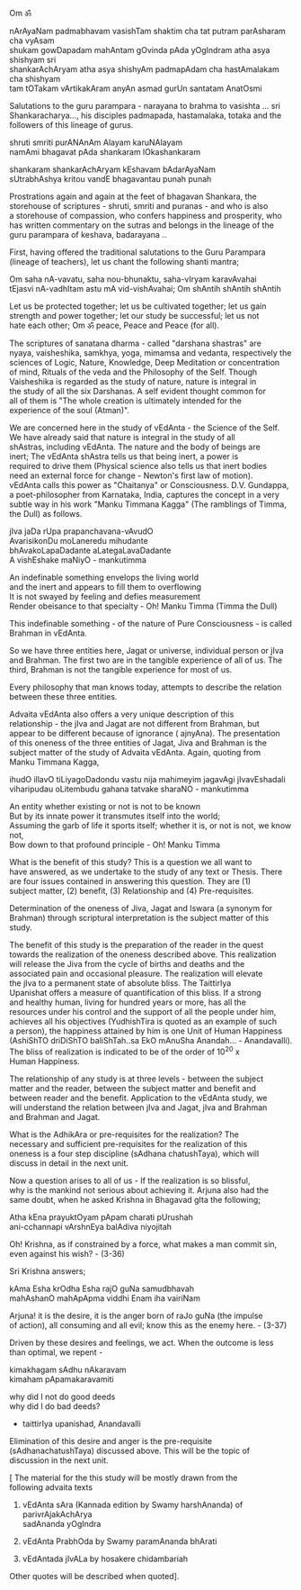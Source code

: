 Om ॐ

nArAyaNam padmabhavam vasishTam shaktim cha tat putram parAsharam cha vyAsam  
shukam gowDapadam mahAntam gOvinda pAda yOgIndram atha asya shishyam sri  
shankarAchAryam atha asya shishyAm padmapAdam cha hastAmalakam cha shishyam  
tam tOTakam vArtikakAram anyAn asmad gurUn santatam AnatOsmi

Salutations to the guru parampara - narayana to brahma to vasishta … sri  
Shankaracharya…, his disciples padmapada, hastamalaka, totaka and the  
followers of this lineage of gurus.

shruti smriti purANAnAm Alayam karuNAlayam  
namAmi bhagavat pAda shankaram lOkashankaram

shankaram shankarAchAryam kEshavam bAdarAyaNam  
sUtrabhAshya kritou vandE bhagavantau punah punah

Prostrations again and again at the feet of bhagavan Shankara, the  
storehouse of scriptures - shruti, smriti and puranas - and who is also  
a storehouse of compassion, who confers happiness and prosperity, who  
has written commentary on the sutras and belongs in the lineage of the  
guru parampara of keshava, badarayana ..

First, having offered the traditional salutations to the Guru Parampara  
(lineage of teachers), let us chant the following shanti mantra;

Om saha nA-vavatu, saha nou-bhunaktu, saha-vIryam karavAvahai  
tEjasvi nA-vadhItam astu mA vid-vishAvahai; Om shAntih shAntih shAntih

Let us be protected together; let us be cultivated together; let us gain  
strength and power together; let our study be successful; let us not  
hate each other; Om ॐ peace, Peace and Peace (for all).

The scriptures of sanatana dharma - called "darshana shastras" are  
nyaya, vaisheshika, samkhya, yoga, mimamsa and vedanta, respectively the  
sciences of Logic, Nature, Knowledge, Deep Meditation or concentration  
of mind, Rituals of the veda and the Philosophy of the Self. Though  
Vaisheshika is regarded as the study of nature, nature is integral in  
the study of all the six Darshanas. A self evident thought common for  
all of them is "The whole creation is ultimately intended for the  
experience of the soul (Atman)".

We are concerned here in the study of vEdAnta - the Science of the Self.  
We have already said that nature is integral in the study of all  
shAstras, including vEdAnta. The nature and the body of beings are  
inert; The vEdAnta shAstra tells us that being inert, a power is  
required to drive them (Physical science also tells us that inert bodies  
need an external force for change - Newton&#39;s first law of motion).  
vEdAnta calls this power as "Chaitanya" or Consciousness. <span class="caps">D.V.</span> Gundappa,  
a poet-philosopher from Karnataka, India, captures the concept in a very  
subtle way in his work "Manku Timmana Kagga" (The ramblings of Timma,  
the Dull) as follows.

jIva jaDa rUpa prapanchavana-vAvudO  
AvarisikonDu moLaneredu mihudante  
bhAvakoLapaDadante aLategaLavaDadante  
A vishEshake maNiyO - mankutimma

An indefinable something envelops the living world  
and the inert and appears to fill them to overflowing  
It is not swayed by feeling and defies measurement  
Render obeisance to that specialty - Oh! Manku Timma (Timma the Dull)

This indefinable something - of the nature of Pure Consciousness - is called  
Brahman in vEdAnta.

So we have three entities here, Jagat or universe, individual person or jIva  
and Brahman. The first two are in the tangible experience of all of us. The  
third, Brahman is not the tangible experience for most of us.

Every philosophy that man knows today, attempts to describe the relation  
between these three entities.

Advaita vEdAnta also offers a very unique description of this  
relationship - the jIva and Jagat are not different from Brahman, but  
appear to be different because of ignorance ( ajnyAna). The presentation  
of this oneness of the three entities of Jagat, Jiva and Brahman is the  
subject matter of the study of Advaita vEdAnta. Again, quoting from  
Manku Timmana Kagga,

ihudO illavO tiLiyagoDadondu vastu nija mahimeyim jagavAgi jIvavEshadali  
viharipudau oLitembudu gahana tatvake sharaNO - mankutimma

An entity whether existing or not is not to be known  
But by its innate power it transmutes itself into the world;  
Assuming the garb of life it sports itself; whether it is, or not is not, we know not,  
Bow down to that profound principle - Oh! Manku Timma

What is the benefit of this study? This is a question we all want to  
have answered, as we undertake to the study of any text or Thesis. There  
are four issues contained in answering this question. They are (1)  
subject matter, (2) benefit, (3) Relationship and (4) Pre-requisites.

Determination of the oneness of Jiva, Jagat and Iswara (a synonym for  
Brahman) through scriptural interpretation is the subject matter of this  
study.

The benefit of this study is the preparation of the reader in the quest  
towards the realization of the oneness described above. This realization  
will release the Jiva from the cycle of births and deaths and the  
associated pain and occasional pleasure. The realization will elevate  
the jIva to a permanent state of absolute bliss. The TaittirIya  
Upanishat offers a measure of quantification of this bliss. If a strong  
and healthy human, living for hundred years or more, has all the  
resources under his control and the support of all the people under him,  
achieves all his objectives (YudhishTira is quoted as an example of such  
a person), the happiness attained by him is one Unit of Human Happiness  
(AshiShTO driDiShTO baliShTah..sa EkO mAnuSha Anandah... - Anandavalli).  
The bliss of realization is indicated to be of the order of 10<sup>20</sup> x  
Human Happiness.

The relationship of any study is at three levels - between the subject  
matter and the reader, between the subject matter and benefit and  
between reader and the benefit.  Application to the vEdAnta study, we  
will understand the relation between jIva and Jagat, jIva and Brahman  
and Brahman and Jagat.

What is the AdhikAra or pre-requisites for the realization? The  
necessary and sufficient pre-requisites for the realization of this  
oneness is a four step discipline (sAdhana chatushTaya), which will  
discuss in detail in the next unit.

Now a question arises to all of us - If the realization is so blissful,  
why is the mankind not serious about achieving it. Arjuna also had the  
same doubt, when he asked Krishna in Bhagavad gIta the following;

Atha kEna prayuktOyam pApam charati pUrushah  
ani-cchannapi vArshnEya balAdiva niyojitah

Oh! Krishna, as if constrained by a force, what makes a man commit sin,  
even against his wish? - (3-36)

Sri Krishna answers;

kAma Esha krOdha Esha rajO guNa samudbhavah  
mahAshanO mahApApma viddhi Enam iha vairiNam

Arjuna! it is the desire, it is the anger born of raJo guNa (the impulse  
of action), all consuming and all evil; know this as the enemy here. - (3-37)

Driven by these desires and feelings, we act. When the outcome is less  
than optimal, we repent -

kimakhagam sAdhu nAkaravam  
kimaham pApamakaravamiti

why did I not do good deeds  
why did I do bad deeds?  
- taittirIya upanishad, Anandavalli

Elimination of this desire and anger is the pre-requisite  
(sAdhanachatushTaya) discussed above. This will be the topic of  
discussion in the next unit.

[ The material for the this study will be mostly drawn from the  
following advaita texts

1) vEdAnta sAra (Kannada edition by Swamy harshAnanda) of parivrAjakAchArya  
sadAnanda yOgIndra

2) vEdAnta PrabhOda by Swamy paramAnanda bhArati

3) vEdAntada jIvALa by hosakere chidambariah

Other quotes will be described when quoted].
